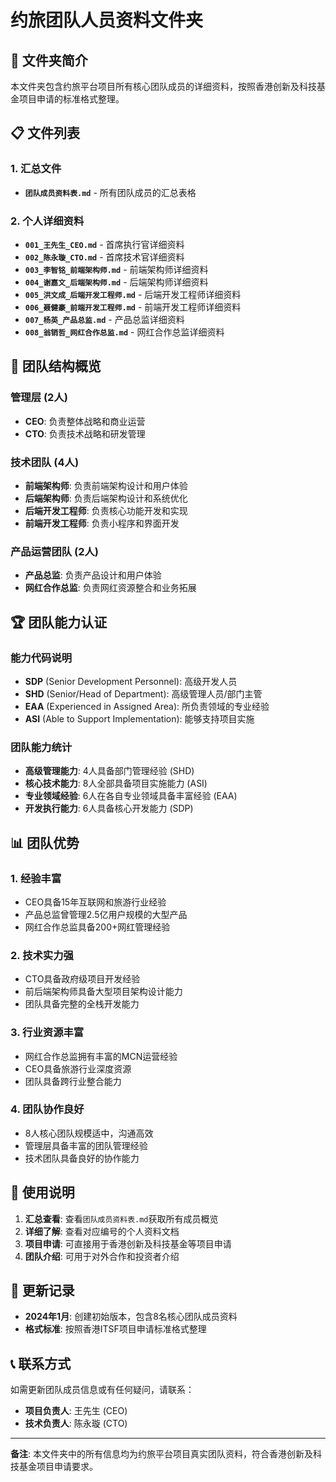 # 约旅团队人员资料文件夹

## 📁 文件夹简介

本文件夹包含约旅平台项目所有核心团队成员的详细资料，按照香港创新及科技基金项目申请的标准格式整理。

## 📋 文件列表

### 1. 汇总文件
- **`团队成员资料表.md`** - 所有团队成员的汇总表格

### 2. 个人详细资料
- **`001_王先生_CEO.md`** - 首席执行官详细资料
- **`002_陈永璇_CTO.md`** - 首席技术官详细资料
- **`003_李智铭_前端架构师.md`** - 前端架构师详细资料
- **`004_谢嘉文_后端架构师.md`** - 后端架构师详细资料
- **`005_洪文成_后端开发工程师.md`** - 后端开发工程师详细资料
- **`006_聂健豪_前端开发工程师.md`** - 前端开发工程师详细资料
- **`007_杨英_产品总监.md`** - 产品总监详细资料
- **`008_翁销哲_网红合作总监.md`** - 网红合作总监详细资料

## 👥 团队结构概览

### 管理层 (2人)
- **CEO**: 负责整体战略和商业运营
- **CTO**: 负责技术战略和研发管理

### 技术团队 (4人)
- **前端架构师**: 负责前端架构设计和用户体验
- **后端架构师**: 负责后端架构设计和系统优化
- **后端开发工程师**: 负责核心功能开发和实现
- **前端开发工程师**: 负责小程序和界面开发

### 产品运营团队 (2人)
- **产品总监**: 负责产品设计和用户体验
- **网红合作总监**: 负责网红资源整合和业务拓展

## 🏆 团队能力认证

### 能力代码说明
- **SDP** (Senior Development Personnel): 高级开发人员
- **SHD** (Senior/Head of Department): 高级管理人员/部门主管
- **EAA** (Experienced in Assigned Area): 所负责领域的专业经验
- **ASI** (Able to Support Implementation): 能够支持项目实施

### 团队能力统计
- **高级管理能力**: 4人具备部门管理经验 (SHD)
- **核心技术能力**: 8人全部具备项目实施能力 (ASI)
- **专业领域经验**: 6人在各自专业领域具备丰富经验 (EAA)
- **开发执行能力**: 6人具备核心开发能力 (SDP)

## 📊 团队优势

### 1. 经验丰富
- CEO具备15年互联网和旅游行业经验
- 产品总监曾管理2.5亿用户规模的大型产品
- 网红合作总监具备200+网红管理经验

### 2. 技术实力强
- CTO具备政府级项目开发经验
- 前后端架构师具备大型项目架构设计能力
- 团队具备完整的全栈开发能力

### 3. 行业资源丰富
- 网红合作总监拥有丰富的MCN运营经验
- CEO具备旅游行业深度资源
- 团队具备跨行业整合能力

### 4. 团队协作良好
- 8人核心团队规模适中，沟通高效
- 管理层具备丰富的团队管理经验
- 技术团队具备良好的协作能力

## 📝 使用说明

1. **汇总查看**: 查看`团队成员资料表.md`获取所有成员概览
2. **详细了解**: 查看对应编号的个人资料文档
3. **项目申请**: 可直接用于香港创新及科技基金等项目申请
4. **团队介绍**: 可用于对外合作和投资者介绍

## 🔄 更新记录

- **2024年1月**: 创建初始版本，包含8名核心团队成员资料
- **格式标准**: 按照香港ITSF项目申请标准格式整理

## 📞 联系方式

如需更新团队成员信息或有任何疑问，请联系：
- **项目负责人**: 王先生 (CEO)
- **技术负责人**: 陈永璇 (CTO)

---

**备注**: 本文件夹中的所有信息均为约旅平台项目真实团队资料，符合香港创新及科技基金项目申请要求。 